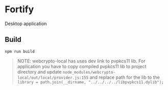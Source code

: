 # Fortify
Desktop application

## Build

```
npm run build
```

> NOTE: webcrypto-local has uses dev link to pvpkcs11 lib. For application you have to copy compiled pvpkcs11 lib to project directory and update `node_modules/webcrypto-local/out/local/provider.js:155` and replace path for the lib to the `library = path.join(__dirname, "../../../../libpvpkcs11.dylib");`